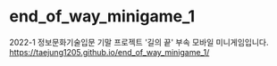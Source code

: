 # end_of_way_minigame_1
2022-1 정보문화기술입문 기말 프로젝트 '길의 끝' 부속 모바일 미니게임입니다. 
https://taejung1205.github.io/end_of_way_minigame_1/
